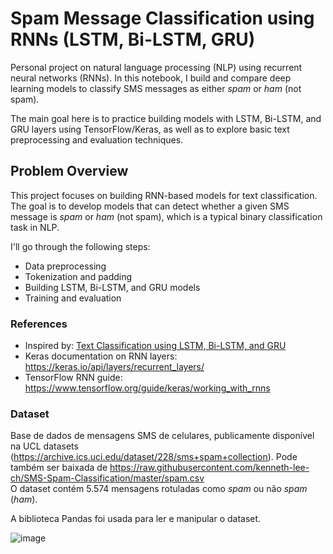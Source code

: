 # Spam Message Classification using RNNs (LSTM, Bi-LSTM, GRU)

Personal project on natural language processing (NLP) using recurrent neural networks (RNNs). In this notebook, I build and compare deep learning models to classify SMS messages as either *spam* or *ham* (not spam).

The main goal here is to practice building models with LSTM, Bi-LSTM, and GRU layers using TensorFlow/Keras, as well as to explore basic text preprocessing and evaluation techniques.

## Problem Overview

This project focuses on building RNN-based models for text classification. The goal is to develop models that can detect whether a given SMS message is *spam* or *ham* (not spam), which is a typical binary classification task in NLP.

I'll go through the following steps:
- Data preprocessing
- Tokenization and padding
- Building LSTM, Bi-LSTM, and GRU models
- Training and evaluation

### References
- Inspired by: [Text Classification using LSTM, Bi-LSTM, and GRU](https://nzlul.medium.com/the-classification-of-text-messages-using-lstm-bi-lstm-and-gru-f79b207f90ad)
- Keras documentation on RNN layers: https://keras.io/api/layers/recurrent_layers/
- TensorFlow RNN guide: https://www.tensorflow.org/guide/keras/working_with_rnns


### Dataset

Base de dados de mensagens SMS de celulares, publicamente disponível na UCL datasets (https://archive.ics.uci.edu/dataset/228/sms+spam+collection). Pode também ser baixada de https://raw.githubusercontent.com/kenneth-lee-ch/SMS-Spam-Classification/master/spam.csv<br>
O dataset contém 5.574 mensagens rotuladas como *spam* ou não *spam* (*ham*).

A biblioteca Pandas foi usada para ler e manipular o dataset.


![image](https://github.com/user-attachments/assets/cc6ecaf6-f311-47f3-9f17-9c8deebeb405)
